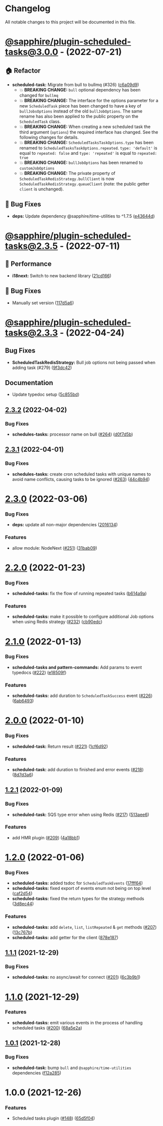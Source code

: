 # Changelog

All notable changes to this project will be documented in this file.

# [@sapphire/plugin-scheduled-tasks@3.0.0](https://github.com/sapphiredev/plugins/compare/@sapphire/plugin-scheduled-tasks@2.3.5...@sapphire/plugin-scheduled-tasks@3.0.0) - (2022-07-21)

## 🏠 Refactor

- **scheduled-task:** Migrate from bull to bullmq (#326) ([c6a09d9](https://github.com/sapphiredev/plugins/commit/c6a09d946f2b33eb07adac4e3aec3050cf4dd6a3))
  - 💥 **BREAKING CHANGE:** `bull` optional dependency has been changed for `bullmq`
  - 💥 **BREAKING CHANGE:** The interface for the options parameter for a new `ScheduledTask` piece has been changed to have a key of `bullJobsOptions` instead of the old `bullJobOptions`. The same rename has also been applied to the public property on the `ScheduledTask` class.
  - 💥 **BREAKING CHANGE:** When creating a new scheduled task the third argument (`options`) the required interface has changed. See the following changes for details.
  - 💥 **BREAKING CHANGE:** `ScheduledTasksTaskOptions.type` has been renamed to `ScheduledTasksTaskOptions.repeated`. `type: 'default'` is equal to `repeated: false` and `type: 'repeated'` is equal to `repeated: true`
  - 💥 **BREAKING CHANGE:** `bullJobOptions` has been renamed to `customJobOptions`
  - 💥 **BREAKING CHANGE:** The private property of `ScheduledTaskRedisStrategy.bullClient` is now `ScheduledTaskRedisStrategy.queueClient` (note: the public getter `client` is unchanged).

## 🐛 Bug Fixes

- **deps:** Update dependency @sapphire/time-utilities to ^1.7.5 ([e43644d](https://github.com/sapphiredev/plugins/commit/e43644d22dc5440c6c5dede05211fd648b07cf99))

# [@sapphire/plugin-scheduled-tasks@2.3.5](https://github.com/sapphiredev/plugins/compare/@sapphire/plugin-scheduled-tasks@2.3.3...@sapphire/plugin-scheduled-tasks@2.3.5) - (2022-07-11)

## 🏃 Performance

- **i18next:** Switch to new backend library ([21cd166](https://github.com/sapphiredev/plugins/commit/21cd1665c3bcba9c3dbc9711e9d57153ad768276))

## 🐛 Bug Fixes

- Manually set version ([117d5a6](https://github.com/sapphiredev/plugins/commit/117d5a6256af7e01b420b28f95abec36f3feb0af))

# [@sapphire/plugin-scheduled-tasks@2.3.3](https://github.com/sapphiredev/plugins/compare/@sapphire/plugin-scheduled-tasks@2.3.2...@sapphire/plugin-scheduled-tasks@2.3.3) - (2022-04-24)

## Bug Fixes

- **ScheduledTaskRedisStrategy:** Bull job options not being passed when adding task (#279) ([9f3dc42](https://github.com/sapphiredev/plugins/commit/9f3dc42a42c528b65ca04906add6db08a7b99227))

## Documentation

- Update typedoc setup ([5c855bd](https://github.com/sapphiredev/plugins/commit/5c855bd8341f155a41c9b85738541f1f47ac837a))

## [2.3.2](https://github.com/sapphiredev/plugins/compare/@sapphire/plugin-scheduled-tasks@2.3.1...@sapphire/plugin-scheduled-tasks@2.3.2) (2022-04-02)

### Bug Fixes

-   **schedules-tasks:** processor name on bull ([#264](https://github.com/sapphiredev/plugins/issues/264)) ([d0f7d5b](https://github.com/sapphiredev/plugins/commit/d0f7d5ba57131b68216f7c9d2964c49c81ca09d6))

## [2.3.1](https://github.com/sapphiredev/plugins/compare/@sapphire/plugin-scheduled-tasks@2.3.0...@sapphire/plugin-scheduled-tasks@2.3.1) (2022-04-01)

### Bug Fixes

-   **schedules-tasks:** create cron scheduled tasks with unique names to avoid name conflicts, causing tasks to be ignored ([#263](https://github.com/sapphiredev/plugins/issues/263)) ([44c4b94](https://github.com/sapphiredev/plugins/commit/44c4b94b88ad945771df81d1dbb514081606459c))

# [2.3.0](https://github.com/sapphiredev/plugins/compare/@sapphire/plugin-scheduled-tasks@2.2.0...@sapphire/plugin-scheduled-tasks@2.3.0) (2022-03-06)

### Bug Fixes

-   **deps:** update all non-major dependencies ([2016134](https://github.com/sapphiredev/plugins/commit/201613418babe93748e74064cf66d4ea0582725c))

### Features

-   allow module: NodeNext ([#251](https://github.com/sapphiredev/plugins/issues/251)) ([31bab09](https://github.com/sapphiredev/plugins/commit/31bab09834ebc1bc646e4a2849dbd24c65f08c0e))

# [2.2.0](https://github.com/sapphiredev/plugins/compare/@sapphire/plugin-scheduled-tasks@2.1.0...@sapphire/plugin-scheduled-tasks@2.2.0) (2022-01-23)

### Bug Fixes

-   **scheduled-tasks:** fix the flow of running repeated tasks ([b614a9a](https://github.com/sapphiredev/plugins/commit/b614a9a5664482fae79148162dac4eed9afe0e5a))

### Features

-   **scheduled-tasks:** make it possible to configure additional Job options when using Redis strategy ([#232](https://github.com/sapphiredev/plugins/issues/232)) ([cb90edc](https://github.com/sapphiredev/plugins/commit/cb90edce16dbff9280e88f6f18a4adf91cef28af))

# [2.1.0](https://github.com/sapphiredev/plugins/compare/@sapphire/plugin-scheduled-tasks@2.0.0...@sapphire/plugin-scheduled-tasks@2.1.0) (2022-01-13)

### Bug Fixes

-   **scheduled-tasks and pattern-commands:** Add params to event typedocs ([#222](https://github.com/sapphiredev/plugins/issues/222)) ([e18509f](https://github.com/sapphiredev/plugins/commit/e18509f2df3d3b1fd146e21c6dc199170d671b15))

### Features

-   **scheduled-tasks:** add duration to `ScheduledTaskSuccess` event ([#226](https://github.com/sapphiredev/plugins/issues/226)) ([6ab6493](https://github.com/sapphiredev/plugins/commit/6ab6493918bb7979a83d8beefc169329ee0bd5dd))

# [2.0.0](https://github.com/sapphiredev/plugins/compare/@sapphire/plugin-scheduled-tasks@1.2.1...@sapphire/plugin-scheduled-tasks@2.0.0) (2022-01-10)

### Bug Fixes

-   **scheduled-task:** Return result ([#221](https://github.com/sapphiredev/plugins/issues/221)) ([1cf6d92](https://github.com/sapphiredev/plugins/commit/1cf6d92bf90bc74b921aa6445af177632bdde5c6))

### Features

-   **scheduled-task:** add duration to finished and error events ([#218](https://github.com/sapphiredev/plugins/issues/218)) ([8d7d3a6](https://github.com/sapphiredev/plugins/commit/8d7d3a6a9a8c23963832144d10971133135a035f))

## [1.2.1](https://github.com/sapphiredev/plugins/compare/@sapphire/plugin-scheduled-tasks@1.2.0...@sapphire/plugin-scheduled-tasks@1.2.1) (2022-01-09)

### Bug Fixes

-   **scheduled-task:** SQS type error when using Redis ([#217](https://github.com/sapphiredev/plugins/issues/217)) ([513aee6](https://github.com/sapphiredev/plugins/commit/513aee6520e6f6b322fb85e7cdd36a8ed40aed9d))

### Features

-   add HMR plugin ([#209](https://github.com/sapphiredev/plugins/issues/209)) ([4a18bb1](https://github.com/sapphiredev/plugins/commit/4a18bb1377a8d506fddc5bb991430503902d393b))

# [1.2.0](https://github.com/sapphiredev/plugins/compare/@sapphire/plugin-scheduled-tasks@1.1.1...@sapphire/plugin-scheduled-tasks@1.2.0) (2022-01-06)

### Bug Fixes

-   **scheduled-tasks:** added tsdoc for `ScheduledTaskEvents` ([17fff64](https://github.com/sapphiredev/plugins/commit/17fff647f3a8613be7750ca62c2675398bf3aa7a))
-   **scheduled-tasks:** fixed export of events enum not being on top level ([caf2d54](https://github.com/sapphiredev/plugins/commit/caf2d5465edbe7466734c283229b78ba2ea715c6))
-   **scheduled-tasks:** fixed the return types for the strategy methods ([3d8ec44](https://github.com/sapphiredev/plugins/commit/3d8ec44ca515b49eac2a1062875bc063a4e62982))

### Features

-   **scheduled-tasks:** add `delete`, `list`, `listRepeated` & `get` methods ([#207](https://github.com/sapphiredev/plugins/issues/207)) ([13c767b](https://github.com/sapphiredev/plugins/commit/13c767b4f241842f2f759ab0667bec329a6291c3))
-   **scheduled-tasks:** add getter for the client ([878e187](https://github.com/sapphiredev/plugins/commit/878e187241056bfbe8ce53d85dc8fa2f77bcb78c))

## [1.1.1](https://github.com/sapphiredev/plugins/compare/@sapphire/plugin-scheduled-tasks@1.1.0...@sapphire/plugin-scheduled-tasks@1.1.1) (2021-12-29)

### Bug Fixes

-   **scheduled-tasks:** no async/await for connect ([#201](https://github.com/sapphiredev/plugins/issues/201)) ([6c3b9b1](https://github.com/sapphiredev/plugins/commit/6c3b9b1b32fb8aa006e9bc1e88074d17cb315fa1))

# [1.1.0](https://github.com/sapphiredev/plugins/compare/@sapphire/plugin-scheduled-tasks@1.0.1...@sapphire/plugin-scheduled-tasks@1.1.0) (2021-12-29)

### Features

-   **scheduled-tasks:** emit various events in the process of handling scheduled tasks ([#200](https://github.com/sapphiredev/plugins/issues/200)) ([68a5e2a](https://github.com/sapphiredev/plugins/commit/68a5e2a4ca9b806ddbf38cee8b1331fb9aa1b46f))

## [1.0.1](https://github.com/sapphiredev/plugins/compare/@sapphire/plugin-scheduled-tasks@1.0.0...@sapphire/plugin-scheduled-tasks@1.0.1) (2021-12-28)

### Bug Fixes

-   **scheduled-task:** bump `bull` and `@sapphire/time-utilities` dependencies ([f12a285](https://github.com/sapphiredev/plugins/commit/f12a2851bc57b49b5c716d9974e269c1723d8c2d))

# 1.0.0 (2021-12-26)

### Features

-   Scheduled tasks plugin ([#148](https://github.com/sapphiredev/plugins/issues/148)) ([65d5f04](https://github.com/sapphiredev/plugins/commit/65d5f04bdaf9f1b8df0bc3a2ddf0413ca7a4a631))
